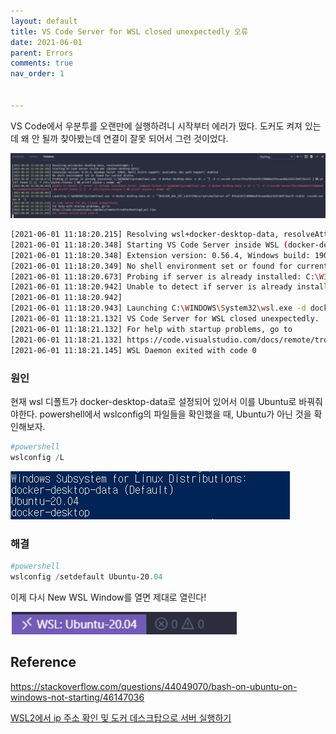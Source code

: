 ```yaml
---
layout: default
title: VS Code Server for WSL closed unexpectedly 오류
date: 2021-06-01
parent: Errors
comments: true
nav_order: 1


---
```




VS Code에서 우분투를 오랜만에 실행하려니 시작부터 에러가 떴다. 도커도 켜져 있는데 왜 안 될까 찾아봤는데 연결이 잘못 되어서 그런 것이었다.

![ubuntu_error](https://github.com/terri1102/blog_backup/blob/master/assets/images/errors/ubuntu_errors.jpg?raw=true)

```bash
[2021-06-01 11:18:20.215] Resolving wsl+docker-desktop-data, resolveAttempt: 1
[2021-06-01 11:18:20.348] Starting VS Code Server inside WSL (docker-desktop-data)
[2021-06-01 11:18:20.348] Extension version: 0.56.4, Windows build: 19042. Multi distro support: available. WSL path support: enabled
[2021-06-01 11:18:20.349] No shell environment set or found for current distro.
[2021-06-01 11:18:20.673] Probing if server is already installed: C:\WINDOWS\System32\wsl.exe -d docker-desktop-data -e sh -c "[ -d ~/.vscode-server/bin/054a9295330880ed74ceaedda236253b4f39a335 ] && printf found || ([ -f /etc/alpine-release ] && printf alpine-; uname -m)"
[2021-06-01 11:18:20.942] Unable to detect if server is already installed: Error: Command failed: C:\WINDOWS\System32\wsl.exe -d docker-desktop-data -e sh -c "[ -d ~/.vscode-server/bin/054a9295330880ed74ceaedda236253b4f39a335 ] && printf found || ([ -f /etc/alpine-release ] && printf alpine-; uname -m)"
[2021-06-01 11:18:20.942] 
[2021-06-01 11:18:20.943] Launching C:\WINDOWS\System32\wsl.exe -d docker-desktop-data sh -c '"$VSCODE_WSL_EXT_LOCATION/scripts/wslServer.sh" 054a9295330880ed74ceaedda236253b4f39a335 stable .vscode-server 0  '}
[2021-06-01 11:18:21.132] VS Code Server for WSL closed unexpectedly.
[2021-06-01 11:18:21.132] For help with startup problems, go to
[2021-06-01 11:18:21.132] https://code.visualstudio.com/docs/remote/troubleshooting#_wsl-tips
[2021-06-01 11:18:21.145] WSL Daemon exited with code 0
```



### 원인

현재 wsl 디폴트가 docker-desktop-data로 설정되어 있어서 이를 Ubuntu로 바꿔줘야한다. powershell에서 wslconfig의 파일들을 확인했을 때, Ubuntu가 아닌 것을 확인해보자.

```powershell
#powershell
wslconfig /L
```

![docker-desktop-default](https://github.com/terri1102/blog_backup/blob/master/assets/images/errors/docker_desktop_default.jpg?raw=true)

### 해결

```powershell
#powershell
wslconfig /setdefault Ubuntu-20.04
```



이제 다시 New WSL Window를 열면 제대로 열린다!

![wslubuntu](https://github.com/terri1102/blog_backup/blob/master/assets/images/wslubuntu.jpg?raw=true)

## Reference

https://stackoverflow.com/questions/44049070/bash-on-ubuntu-on-windows-not-starting/46147036

[WSL2에서 ip 주소 확인 및 도커 데스크탑으로 서버 실행하기](https://www.44bits.io/ko/post/wsl2-install-and-basic-usage)